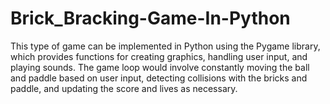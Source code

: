 # Brick_Bracking-Game-In-Python
This type of game can be implemented in Python using the Pygame library, which provides functions for creating graphics, handling user input, and playing sounds. The game loop would involve constantly moving the ball and paddle based on user input, detecting collisions with the bricks and paddle, and updating the score and lives as necessary.
